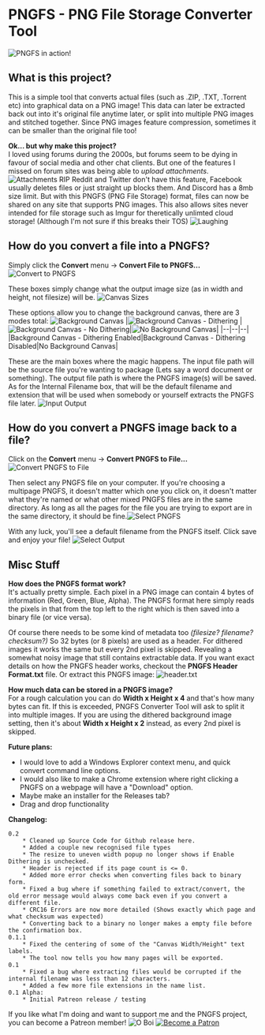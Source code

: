 # PNGFS - PNG File Storage Converter Tool
![PNGFS in action!](https://i.imgur.com/GG6GWFQ.png)
## What is this project?
This is a simple tool that converts actual files (such as .ZIP, .TXT, .Torrent  etc) into graphical data on a PNG image!
This data can later be extracted back out into it's original file anytime later, or split into multiple PNG images and stitched together. Since PNG images feature compression, sometimes it can be smaller than the original file too!


**Ok... but why make this project?**  
I loved using forums during the 2000s, but forums seem to be dying in favour of social media and other chat clients. But one of the features I missed on forum sites was being able to *upload attachments*.
![Attachments RIP](https://i.imgur.com/HwSRx33.png)
Reddit and Twitter don't have this feature, Facebook usually deletes files or just straight up blocks them. And Discord has a 8mb size limit.
But with this PNGFS (PNG File Storage) format, files can now be shared on any site that supports PNG images.
This also allows sites never intended for file storage such as Imgur for theretically unlimted cloud storage! (Although I'm not sure if this breaks their TOS) ![Laughing](https://i.imgur.com/TPYDJsW.gif)

## How do you convert a file into a PNGFS?
Simply click the **Convert** menu -> **Convert File to PNGFS...**
![Convert to PNGFS](https://i.imgur.com/EhF2gXC.png)

These boxes simply change what the output image size (as in width and height, not filesize) will be.
![Canvas Sizes](https://i.imgur.com/H3vlenP.png)

These options allow you to change the background canvas, there are 3 modes total:
![Background Canvas](https://i.imgur.com/YMhXGbb.png)
|![Background Canvas - Dithering](https://i.imgur.com/rHL10CR.png)  |![Background Canvas - No Dithering](https://i.imgur.com/MLDwCzW.png)|![No Background Canvas](https://i.imgur.com/CMSZsQR.png)|
|--|--|--|
|Background Canvas - Dithering Enabled|Background Canvas - Dithering Disabled|No Background Canvas|

These are the main boxes where the magic happens. The input file path will be the source file you're wanting to package (Lets say a word document or something).
The output file path is where the PNGFS image(s) will be saved.
As for the Internal Filename box, that will be the default filename and extension that will be used when somebody or yourself extracts the PNGFS file later.
![Input Output](https://i.imgur.com/cztJkXC.png)

## How do you convert a PNGFS image back to a file?
Click on the **Convert** menu -> **Convert PNGFS to File...**
![Convert PNGFS to File](https://i.imgur.com/7uzqvXj.png)

Then select any PNGFS file on your computer.
If you're choosing a multipage PNGFS, it doesn't matter which one you click on, it doesn't matter what they're named or what other mixed PNGFS files are in the same directory.
As long as all the pages for the file you are trying to export are in the same directory, it should be fine.![Select PNGFS](https://i.imgur.com/Kg1wOiN.png)

With any luck, you'll see a default filename from the PNGFS itself. Click save and enjoy your file!
![Select Output](https://i.imgur.com/gQmdY4o.png)

## Misc Stuff
**How does the PNGFS format work?**  
It's actually pretty simple. Each pixel in a PNG image can contain 4 bytes of information (Red, Green, Blue, Alpha). The PNGFS format here simply reads the pixels in that from the top left to the right which is then saved into a binary file (or vice versa).

Of course there needs to be some kind of metadata too *(filesize? filename? checksum?)* So 32 bytes (or 8 pixels) are used as a header.
For dithered images it works the same but every 2nd pixel is skipped. Revealing a somewhat noisy image that still contains extractable data.
If you want exact details on how the PNGFS header works, checkout the **PNGFS Header Format.txt** file. Or extract this PNGFS image:
![header.txt](https://i.imgur.com/HOnAvL3.png)

**How much data can be stored in a PNGFS image?**  
For a rough calculation you can do **Width x Height x 4** and that's how many bytes can fit.
If this is exceeded, PNGFS Converter Tool will ask to split it into multiple images.
If you are using the dithered background image setting, then it's about **Width x Height x 2** instead, as every 2nd pixel is skipped.


**Future plans:**  

 - I would love to add a Windows Explorer context menu, and quick
   convert command line options.      
 - I would also like to make a Chrome
   extension where right clicking a PNGFS on a webpage will have a
   "Download" option.  
 - Maybe make an installer for the Releases tab?
 - Drag and drop functionality



**Changelog:**  

	0.2
		* Cleaned up Source Code for Github release here.
		* Added a couple new recognised file types
		* The resize to uneven width popup no longer shows if Enable Dithering is unchecked.
		* Header is rejected if its page count is <= 0.
		* Added more error checks when converting files back to binary form.
		* Fixed a bug where if something failed to extract/convert, the old error message would always come back even if you convert a different file.
		* CRC16 Errors are now more detailed (Shows exactly which page and what checksum was expected)
		* Converting back to a binary no longer makes a empty file before the confirmation box.
	0.1.1
		* Fixed the centering of some of the "Canvas Width/Height" text labels.
		* The tool now tells you how many pages will be exported.
    0.1
	    * Fixed a bug where extracting files would be corrupted if the internal filename was less than 12 characters.
	    * Added a few more file extensions in the name list.
    0.1 Alpha:
		* Initial Patreon release / testing
If you like what I'm doing and want to support me and the PNGFS project, you can become a Patreon member! ![O Boi](https://i.imgur.com/2lumvvr.gif)
[![Become a Patron](https://i.imgur.com/kpQ5XUP.png)](https://www.patreon.com/Kippykip)